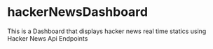 # hackerNewsDashboard
This is a Dashboard that displays hacker news real time statics using Hacker News Api Endpoints

